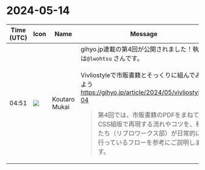 # 2024-05-14

|Time (UTC)|Icon|Name|Message|
|---|---|---|---|
|04:51|![](https://avatars.slack-edge.com/2023-11-11/6180804843906_ec36242e3b721d6c30e9_72.png)|Koutaro Mukai|gihyo.jp連載の第4回が公開されました！執筆は`@lwohtsu` さんです。<br><br>Vivliostyleで市販書籍とそっくりに組んでみよう <https://gihyo.jp/article/2024/05/vivliostyle-04><br><blockquote>第4回では、市販書籍のPDFをまねて、CSS組版で再現する流れやコツを、私たち（リブロワークス部）が日常的に行っているフローを参考にご説明します。</blockquote>|
